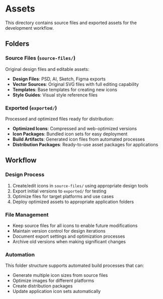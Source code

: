 # Assets

This directory contains source files and exported assets for the development workflow.

## Folders

### Source Files (`source-files/`)
Original design files and editable assets:
- **Design Files**: PSD, AI, Sketch, Figma exports
- **Vector Sources**: Original SVG files with full editing capability
- **Templates**: Base templates for creating new icons
- **Style Guides**: Visual style reference files

### Exported (`exported/`)
Processed and optimized files ready for distribution:
- **Optimized Icons**: Compressed and web-optimized versions
- **Icon Packages**: Bundled icon sets for easy deployment
- **Build Artifacts**: Generated icon files from automated processes
- **Distribution Packages**: Ready-to-use asset packages for applications

## Workflow

### Design Process
1. Create/edit icons in `source-files/` using appropriate design tools
2. Export initial versions to `exported/` for testing
3. Optimize files for target platforms and use cases
4. Deploy optimized assets to appropriate application folders

### File Management
- Keep source files for all icons to enable future modifications
- Maintain version control for design iterations
- Document export settings and optimization processes
- Archive old versions when making significant changes

### Automation
This folder structure supports automated build processes that can:
- Generate multiple icon sizes from source files
- Optimize images for different platforms
- Create distribution packages
- Update application icon sets automatically
